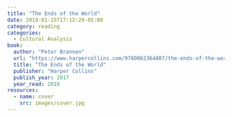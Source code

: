 ```yaml
---
title: "The Ends of the World"
date: 2019-01-15T17:12:29-05:00
category: reading
categories:
  - Cultural Analysis
book:
  author: "Peter Brannen"
  url: "https://www.harpercollins.com/9780062364807/the-ends-of-the-world/"
  title: "The Ends of the World"
  publisher: "Harper Collins"
  publish_year: 2017
  year_read: 2018
resources:
  - name: cover
    src: images/cover.jpg
---
```


